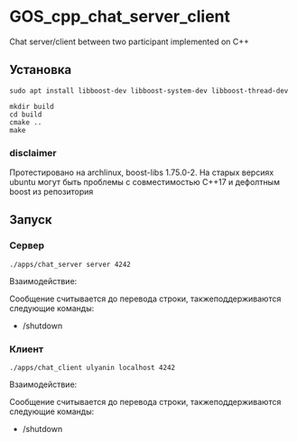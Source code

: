 # GOS_cpp_chat_server_client
Chat server/client between two participant implemented on C++

## Установка
```(Bash)
sudo apt install libboost-dev libboost-system-dev libboost-thread-dev 

mkdir build
cd build
cmake ..
make
```

### disclaimer
Протестировано на archlinux, boost-libs 1.75.0-2.
На старых версиях ubuntu могут быть проблемы с совместимостью C++17 и дефолтным boost из репозитория

## Запуск
### Сервер
```(bash)
./apps/chat_server server 4242
```
Взаимодействие:

Сообщение считывается до перевода строки, такжеподдерживаются следующие команды:
* /shutdown

### Клиент
```(bash)
./apps/chat_client ulyanin localhost 4242
```
Взаимодействие:

Сообщение считывается до перевода строки, такжеподдерживаются следующие команды:
* /shutdown
